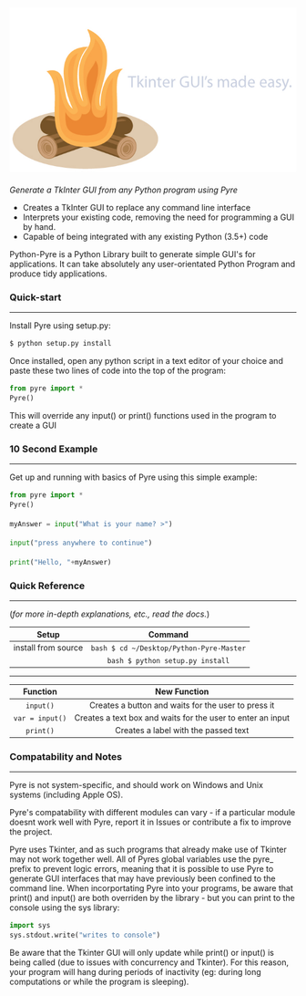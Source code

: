![Python-Pyre](images/pyreposter.jpg)
---
_Generate a TkInter GUI from any Python program using Pyre_

 - Creates a TkInter GUI to replace any command line interface
 - Interprets your existing code, removing the need for programming a GUI by hand.
 - Capable of being integrated with any existing Python (3.5+) code

Python-Pyre is a Python Library built to generate simple GUI's for applications.
It can take absolutely any user-orientated Python Program and produce tidy applications.

### Quick-start
---
Install Pyre using setup.py:
```bash
$ python setup.py install
```
Once installed, open any python script in a text editor of your choice and paste these two lines of code into the top of the program:
```python
from pyre import *
Pyre()
```
This will override any input() or print() functions used in the program to create a GUI

### 10 Second Example
---
Get up and running with basics of Pyre using this simple example:
```python
from pyre import *
Pyre()

myAnswer = input("What is your name? >")

input("press anywhere to continue")

print("Hello, "+myAnswer)
```


### Quick Reference
---
(_for more in-depth explanations, etc., read the docs._)

| Setup               | Command                                      |
| :-----------------: | :------------------------------------------: |
| install from source | ```bash $ cd ~/Desktop/Python-Pyre-Master``` |
|                     | ```bash $ python setup.py install```         |
---
| Function            | New Function                                                |
| :-----------------: | :---------------------------------------------------------: |
| ```input()```       | Creates a button and waits for the user to press it         |
| ```var = input()``` | Creates a text box and waits for the user to enter an input |
| ```print()```       | Creates a label with the passed text                        |

### Compatability and Notes
---
Pyre is not system-specific, and should work on Windows and Unix systems (including Apple OS).

Pyre's compatability with different modules can vary - if a particular module doesnt work well with Pyre, report it in Issues or contribute a fix to improve the project.

Pyre uses Tkinter, and as such programs that already make use of Tkinter may not work together well. All of Pyres global variables use the pyre_ prefix to prevent logic errors, meaning that it is possible to use Pyre to generate GUI interfaces that may have previously been confined to the command line.
When incorportating Pyre into your programs, be aware that print() and input() are both overriden by the library - but you can print to the console using the sys library:
```python
import sys
sys.stdout.write("writes to console")
```

Be aware that the Tkinter GUI will only update while print() or input() is being called (due to issues with concurrency and Tkinter). For this reason, your program will hang during periods of inactivity (eg: during long computations or while the program is sleeping).
